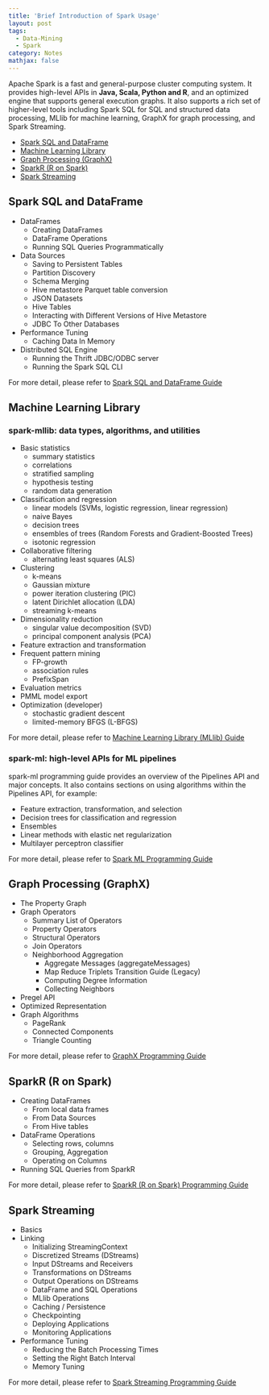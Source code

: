 ```yaml
---
title: 'Brief Introduction of Spark Usage'
layout: post
tags:
  - Data-Mining
  - Spark
category: Notes
mathjax: false
---
```


Apache Spark is a fast and general-purpose cluster computing system. It provides high-level APIs in **Java, Scala, Python and R**, and an optimized engine that supports general execution graphs. It also supports a rich set of higher-level tools including Spark SQL for SQL and structured data processing, MLlib for machine learning, GraphX for graph processing, and Spark Streaming.


<!--more-->

- [Spark SQL and DataFrame](#spark-sql-and-dataframe)
- [Machine Learning Library](#machine-learning-library)
- [Graph Processing (GraphX)](#graph-processing-graphx)
- [SparkR (R on Spark)](#sparkr-r-on-spark)
- [Spark Streaming](#spark-streaming)

## Spark SQL and DataFrame

- DataFrames
    - Creating DataFrames
    - DataFrame Operations
    - Running SQL Queries Programmatically
- Data Sources
    - Saving to Persistent Tables
    - Partition Discovery
    - Schema Merging
    - Hive metastore Parquet table conversion
    - JSON Datasets
    - Hive Tables
    - Interacting with Different Versions of Hive Metastore
    - JDBC To Other Databases
- Performance Tuning
    - Caching Data In Memory
- Distributed SQL Engine
    - Running the Thrift JDBC/ODBC server
    - Running the Spark SQL CLI

For more detail, please refer to [Spark SQL and DataFrame Guide](https://spark.apache.org/docs/1.5.0/sql-programming-guide.html)

## Machine Learning Library

### spark-mllib: data types, algorithms, and utilities

- Basic statistics
    - summary statistics
    - correlations
    - stratified sampling
    - hypothesis testing
    - random data generation
- Classification and regression
    - linear models (SVMs, logistic regression, linear regression)
    - naive Bayes
    - decision trees
    - ensembles of trees (Random Forests and Gradient-Boosted Trees)
    - isotonic regression
- Collaborative filtering
    - alternating least squares (ALS)
- Clustering
    - k-means
    - Gaussian mixture
    - power iteration clustering (PIC)
    - latent Dirichlet allocation (LDA)
    - streaming k-means
- Dimensionality reduction
    - singular value decomposition (SVD)
    - principal component analysis (PCA)
- Feature extraction and transformation
- Frequent pattern mining
    - FP-growth
    - association rules
    - PrefixSpan
- Evaluation metrics
- PMML model export
- Optimization (developer)
    - stochastic gradient descent
    - limited-memory BFGS (L-BFGS)

For more detail, please refer to [Machine Learning Library (MLlib) Guide](https://spark.apache.org/docs/1.5.0/mllib-guide.html)

### spark-ml: high-level APIs for ML pipelines

spark-ml programming guide provides an overview of the Pipelines API and major concepts. It also contains sections on using algorithms within the Pipelines API, for example:

- Feature extraction, transformation, and selection
- Decision trees for classification and regression
- Ensembles
- Linear methods with elastic net regularization
- Multilayer perceptron classifier

For more detail, please refer to [Spark ML Programming Guide](https://spark.apache.org/docs/1.5.0/ml-guide.html)

## Graph Processing (GraphX)

- The Property Graph
- Graph Operators
    - Summary List of Operators
    - Property Operators
    - Structural Operators
    - Join Operators
    - Neighborhood Aggregation
        - Aggregate Messages (aggregateMessages)
        - Map Reduce Triplets Transition Guide (Legacy)
        - Computing Degree Information
        - Collecting Neighbors
- Pregel API
- Optimized Representation
- Graph Algorithms
    - PageRank
    - Connected Components
    - Triangle Counting

For more detail, please refer to [GraphX Programming Guide](https://spark.apache.org/docs/1.5.0/graphx-programming-guide.html)

## SparkR (R on Spark)

- Creating DataFrames
    - From local data frames
    - From Data Sources
    - From Hive tables
- DataFrame Operations
    - Selecting rows, columns
    - Grouping, Aggregation
    - Operating on Columns
- Running SQL Queries from SparkR

For more detail, please refer to [SparkR (R on Spark) Programming Guide](https://spark.apache.org/docs/1.5.0/sparkr.html)

## Spark Streaming

- Basics
- Linking
    - Initializing StreamingContext
    - Discretized Streams (DStreams)
    - Input DStreams and Receivers
    - Transformations on DStreams
    - Output Operations on DStreams
    - DataFrame and SQL Operations
    - MLlib Operations
    - Caching / Persistence
    - Checkpointing
    - Deploying Applications
    - Monitoring Applications
- Performance Tuning
    - Reducing the Batch Processing Times
    - Setting the Right Batch Interval
    - Memory Tuning

For more detail, please refer to [Spark Streaming Programming Guide](https://spark.apache.org/docs/1.5.0/streaming-programming-guide.html)